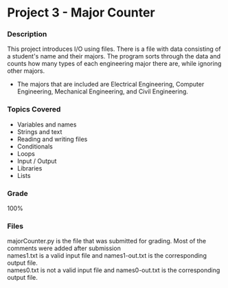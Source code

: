 # Project 3 - Major Counter

### Description
This project introduces I/O using files. There is a file with data consisting of a student's name and their majors. The program
sorts through the data and counts how many types of each engineering major there are, while ignoring other majors.

- The majors that are included are Electrical Engineering, Computer Engineering, Mechanical Engineering, and Civil Engineering.

### Topics Covered
- Variables and names
- Strings and text
- Reading and writing files
- Conditionals
- Loops
- Input / Output
- Libraries
- Lists

### Grade
100%

### Files
majorCounter.py is the file that was submitted for grading. Most of the comments were added after submission
<br />
names1.txt is a valid input file and names1-out.txt is the corresponding output file.
<br />
names0.txt is not a valid input file and names0-out.txt is the corresponding output file.